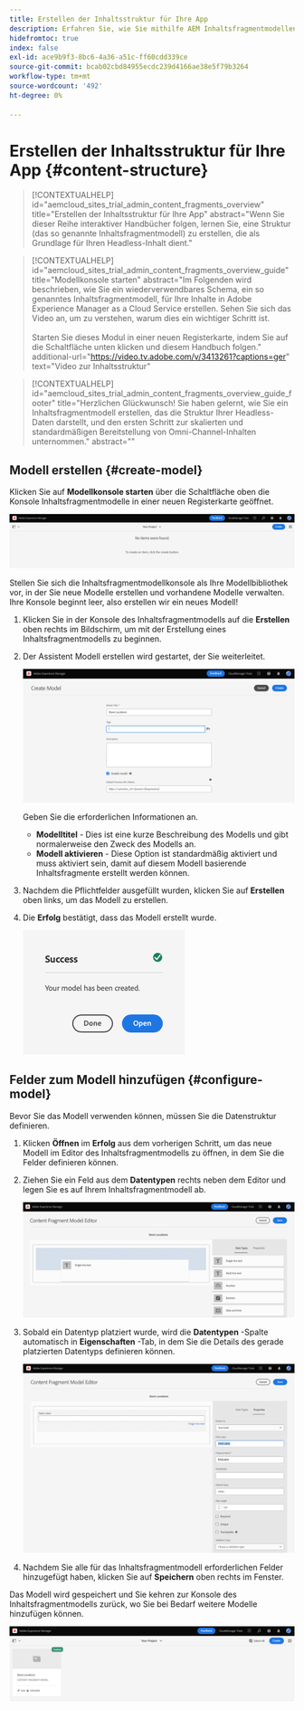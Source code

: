 ```yaml
---
title: Erstellen der Inhaltsstruktur für Ihre App
description: Erfahren Sie, wie Sie mithilfe AEM Inhaltsfragmentmodellen die Struktur erstellen, die als Grundlage für all Ihre Headless-Inhalte dient.
hidefromtoc: true
index: false
exl-id: ace9b9f3-8bc6-4a36-a51c-ff60cdd339ce
source-git-commit: bcab02cbd84955ecdc239d4166ae38e5f79b3264
workflow-type: tm+mt
source-wordcount: '492'
ht-degree: 0%

---
```



# Erstellen der Inhaltsstruktur für Ihre App {#content-structure}

>[!CONTEXTUALHELP]
>id="aemcloud_sites_trial_admin_content_fragments_overview"
>title="Erstellen der Inhaltsstruktur für Ihre App"
>abstract="Wenn Sie dieser Reihe interaktiver Handbücher folgen, lernen Sie, eine Struktur (das so genannte Inhaltsfragmentmodell) zu erstellen, die als Grundlage für Ihren Headless-Inhalt dient."

>[!CONTEXTUALHELP]
>id="aemcloud_sites_trial_admin_content_fragments_overview_guide"
>title="Modellkonsole starten"
>abstract="Im Folgenden wird beschrieben, wie Sie ein wiederverwendbares Schema, ein so genanntes Inhaltsfragmentmodell, für Ihre Inhalte in Adobe Experience Manager as a Cloud Service erstellen. Sehen Sie sich das Video an, um zu verstehen, warum dies ein wichtiger Schritt ist. <br><br>Starten Sie dieses Modul in einer neuen Registerkarte, indem Sie auf die Schaltfläche unten klicken und diesem Handbuch folgen."
>additional-url="https://video.tv.adobe.com/v/3413261?captions=ger" text="Video zur Inhaltsstruktur"

>[!CONTEXTUALHELP]
>id="aemcloud_sites_trial_admin_content_fragments_overview_guide_footer"
>title="Herzlichen Glückwunsch! Sie haben gelernt, wie Sie ein Inhaltsfragmentmodell erstellen, das die Struktur Ihrer Headless-Daten darstellt, und den ersten Schritt zur skalierten und standardmäßigen Bereitstellung von Omni-Channel-Inhalten unternommen."
>abstract=""

## Modell erstellen {#create-model}

Klicken Sie auf **Modellkonsole starten** über die Schaltfläche oben die Konsole Inhaltsfragmentmodelle in einer neuen Registerkarte geöffnet.

![Die Konsole des Inhaltsfragmentmodells](assets/content-structure/content-fragment-model-console.png)

Stellen Sie sich die Inhaltsfragmentmodellkonsole als Ihre Modellbibliothek vor, in der Sie neue Modelle erstellen und vorhandene Modelle verwalten. Ihre Konsole beginnt leer, also erstellen wir ein neues Modell!

1. Klicken Sie in der Konsole des Inhaltsfragmentmodells auf die **Erstellen** oben rechts im Bildschirm, um mit der Erstellung eines Inhaltsfragmentmodells zu beginnen.

1. Der Assistent Modell erstellen wird gestartet, der Sie weiterleitet.

   ![Assistent für Inhaltsfragmentmodelle](assets/content-structure/model-wizard.png)

   Geben Sie die erforderlichen Informationen an.

   * **Modelltitel** - Dies ist eine kurze Beschreibung des Modells und gibt normalerweise den Zweck des Modells an.
   * **Modell aktivieren** - Diese Option ist standardmäßig aktiviert und muss aktiviert sein, damit auf diesem Modell basierende Inhaltsfragmente erstellt werden können.

1. Nachdem die Pflichtfelder ausgefüllt wurden, klicken Sie auf **Erstellen** oben links, um das Modell zu erstellen.

1. Die **Erfolg** bestätigt, dass das Modell erstellt wurde.

   ![Dialogfeld &quot;Erfolg&quot;zum Erstellen eines neuen Inhaltsfragmentmodells](assets/content-structure/success.png)

## Felder zum Modell hinzufügen {#configure-model}

Bevor Sie das Modell verwenden können, müssen Sie die Datenstruktur definieren.

1. Klicken **Öffnen** im **Erfolg** aus dem vorherigen Schritt, um das neue Modell im Editor des Inhaltsfragmentmodells zu öffnen, in dem Sie die Felder definieren können.

1. Ziehen Sie ein Feld aus dem **Datentypen** rechts neben dem Editor und legen Sie es auf Ihrem Inhaltsfragmentmodell ab.

   ![Datentyp hinzufügen](assets/content-structure/drop-fields.png)

1. Sobald ein Datentyp platziert wurde, wird die **Datentypen** -Spalte automatisch in **Eigenschaften** -Tab, in dem Sie die Details des gerade platzierten Datentyps definieren können.

   ![Registerkarte &quot;Eigenschaften&quot;für das Datenfeld](assets/content-structure/data-type-properties.png)

1. Nachdem Sie alle für das Inhaltsfragmentmodell erforderlichen Felder hinzugefügt haben, klicken Sie auf **Speichern** oben rechts im Fenster.

Das Modell wird gespeichert und Sie kehren zur Konsole des Inhaltsfragmentmodells zurück, wo Sie bei Bedarf weitere Modelle hinzufügen können.

![Modulabschluss](assets/content-structure/content-fragment-model-console-populated.png)
